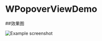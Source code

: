 # WPopoverViewDemo

##效果图

![Example screenshot](https://github.com/codefunny/WPopoverViewDemo/raw/master/snapchat/wpopview.gif)